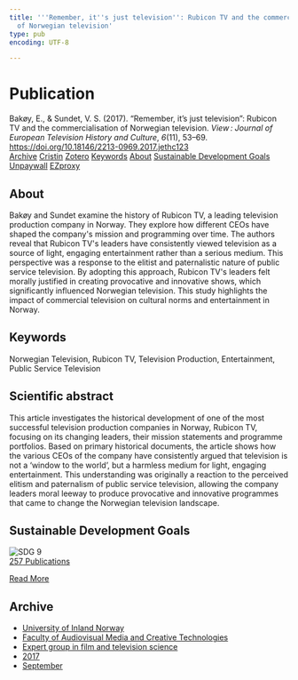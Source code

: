 ```yaml
---
title: '''Remember, it''s just television'': Rubicon TV and the commercialisation
  of Norwegian television'
type: pub
encoding: UTF-8

---
```

<h1>Publication</h1>
<article id="csl-bib-container-MFUXA377" class="csl-bib-container">
  <div class="csl-bib-body"> <div class="csl-entry">Bakøy, E., &#38; Sundet, V. S. (2017). “Remember, it’s just television”: Rubicon TV and the commercialisation of Norwegian television. <i>View : Journal of European Television History and Culture</i>, <i>6</i>(11), 53–69. <a href="https://doi.org/10.18146/2213-0969.2017.jethc123">https://doi.org/10.18146/2213-0969.2017.jethc123</a></div> </div>
  <div class="csl-bib-buttons">
    <a href="#taxonomy-article-MFUXA377" alt="archive" class="csl-bib-button">Archive</a>
    <a href="https://app.cristin.no/results/show.jsf?id=1499350" alt="Cristin" class="csl-bib-button">Cristin</a>
    <a href="http://zotero.org/groups/5881554/items/MFUXA377" alt="Zotero" class="csl-bib-button">Zotero</a>
    <a href="#keywords-article-MFUXA377" alt="keywords" class="csl-bib-button">Keywords</a>
    <a href="#about-article-MFUXA377" alt="about_pub" class="csl-bib-button">About</a>
    <a href="#sdg-article-MFUXA377" alt="sdg" class="csl-bib-button">Sustainable Development Goals</a>
    <a href="http://viewjournal.eu//articles/10.18146/2213-0969.2017.jethc123/galley/31/download/" alt="Unpaywall" class="csl-bib-button">Unpaywall</a>
    <a href="http://viewjournal.eu//articles/10.18146/2213-0969.2017.jethc123/galley/31/download/" alt="EZproxy" class="csl-bib-button">EZproxy</a>
  </div>
  <div id="csl-bib-meta-container-MFUXA377"></div>
</article>
<div id="csl-bib-meta-MFUXA377" class="csl-bib-meta">
  <article id="about-article-MFUXA377" class="about_pub-article">
    <h1>About</h1>
    Bakøy and Sundet examine the history of Rubicon TV, a leading television production company in Norway. They explore how different CEOs have shaped the company's mission and programming over time. The authors reveal that Rubicon TV's leaders have consistently viewed television as a source of light, engaging entertainment rather than a serious medium. This perspective was a response to the elitist and paternalistic nature of public service television. By adopting this approach, Rubicon TV's leaders felt morally justified in creating provocative and innovative shows, which significantly influenced Norwegian television. This study highlights the impact of commercial television on cultural norms and entertainment in Norway.
  </article>
  <article id="keywords-article-MFUXA377" class="keywords-article">
    <h1>Keywords</h1>
    Norwegian Television, Rubicon TV, Television Production, Entertainment, Public Service Television
  </article>
  <article id="abstract-article-MFUXA377" class="abstract-article">
    <h1>Scientific abstract</h1>
    This article investigates the historical development of one of the most successful television production  
companies in Norway, Rubicon TV, focusing on its changing leaders, their mission statements and programme  
portfolios. Based on primary historical documents, the article shows how the various CEOs of the company  
have consistently argued that television is not a ‘window to the world’, but a harmless medium for light, engaging  
entertainment. This understanding was originally a reaction to the perceived elitism and paternalism of public  
service television, allowing the company leaders moral leeway to produce provocative and innovative programmes  
that came to change the Norwegian television landscape.
  </article>
  <article id="sdg-article-MFUXA377" class="sdg-article">
    <h1>Sustainable Development Goals</h1>
    <div class="sdg-container"><div id="sdg9" class="sdg">
        <img src="{{< params subfolder >}}images/sdg/sdg09_en.png" class="image" alt="SDG 9">
        <div class="sdg-overlay">
          <a href="{{< params subfolder >}}en/archive/?sdg=9#archive" class="sdg-publication-count"><span>257</span> Publications</a>
          <p><a href="https://sdgs.un.org/goals/goal9" class="sdg-read-more">Read More</a></p>
        </div>
      </div></div>
  </article>
  <article id="taxonomy-article-MFUXA377" class="taxonomy-article">
    <h1>Archive</h1>
    <ul>
      <li><a href="{{< params subfolder >}}en/archive/?key=3DCRN523">University of Inland Norway</a></li>
      <li><a href="{{< params subfolder >}}en/archive/?key=8XUDF4FD">Faculty of Audiovisual Media and Creative Technologies</a></li>
      <li><a href="{{< params subfolder >}}en/archive/?key=GP9PM6PG">Expert group in film and television science</a></li>
      <li><a href="{{< params subfolder >}}en/archive/?key=FUSJD299">2017</a></li>
      <li><a href="{{< params subfolder >}}en/archive/?key=LY5C7PD6">September</a></li>
    </ul>
  </article>
</div>
